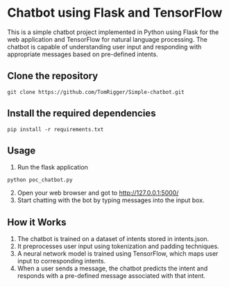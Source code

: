 # Chatbot using Flask and TensorFlow
This is a simple chatbot project implemented in Python using Flask for the web application and TensorFlow for natural language processing. The chatbot is capable of understanding user input and responding with appropriate messages based on pre-defined intents.

## Clone the repository
```
git clone https://github.com/TomRigger/Simple-chatbot.git
```
## Install the required dependencies
```
pip install -r requirements.txt
```
## Usage
1. Run the flask application
```
python poc_chatbot.py
```
2. Open your web browser and got to http://127.0.0.1:5000/
3. Start chatting with the bot by typing messages into the input box.

## How it Works
1. The chatbot is trained on a dataset of intents stored in intents.json.
2. It preprocesses user input using tokenization and padding techniques.
3. A neural network model is trained using TensorFlow, which maps user input to corresponding intents.
4. When a user sends a message, the chatbot predicts the intent and responds with a pre-defined message associated with that intent.
